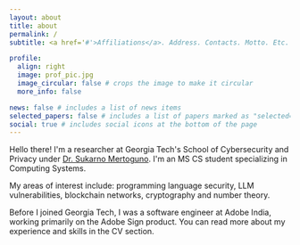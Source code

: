 ```yaml
---
layout: about
title: about
permalink: /
subtitle: <a href='#'>Affiliations</a>. Address. Contacts. Motto. Etc.

profile:
  align: right
  image: prof_pic.jpg
  image_circular: false # crops the image to make it circular
  more_info: false

news: false # includes a list of news items
selected_papers: false # includes a list of papers marked as "selected={true}"
social: true # includes social icons at the bottom of the page
---
```


Hello there! I'm a researcher at Georgia Tech's School of Cybersecurity and Privacy under <a href='https://research.gatech.edu/people/j-sukarno-mertoguno'>Dr. Sukarno Mertoguno</a>. I'm an MS CS student specializing in Computing Systems.

My areas of interest include: programming language security, LLM vulnerabilities, blockchain networks, cryptography and number theory.

Before I joined Georgia Tech, I was a software engineer at Adobe India, working primarily on the Adobe Sign product. You can read more about my experience and skills in the CV section.

